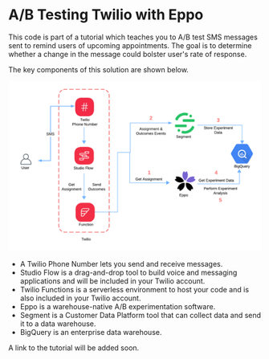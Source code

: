# A/B Testing Twilio with Eppo

This code is part of a tutorial which teaches you to A/B test SMS messages sent to remind users of upcoming appointments. The goal is to determine whether a change in the message could bolster user's rate of response. 

The key components of this solution are shown below.

![Architecture Diagram](Architecture.png)

- A Twilio Phone Number lets you send and receive messages.
- Studio Flow is a drag-and-drop tool to build voice and messaging applications and will be included in your Twilio account. 
- Twilio Functions is a serverless environment to host your code and is also included in your Twilio account.
- Eppo is a warehouse-native A/B experimentation software. 
- Segment is a Customer Data Platform tool that can collect data and send it to a data warehouse.
- BigQuery is an enterprise data warehouse. 

A link to the tutorial will be added soon. 





